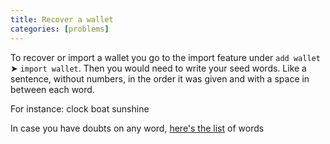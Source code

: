 ```yaml
---
title: Recover a wallet
categories: [problems]
---
```


To recover or import a wallet you go to the import feature under `add wallet` ➤ `import wallet`. Then you would need to write your seed words. Like a sentence, without numbers, in the order it was given and with a space in between each word. 

For instance: clock boat sunshine 

In case you have doubts on any word, [here's the list](https://github.com/bitcoin/bips/blob/master/bip-0039/english.txt) of words

